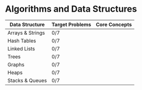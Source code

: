 # Algorithms and Data Structures

| Data Structure     | Target Problems | Core Concepts |
|--------------------|-----------------|--------------|
| Arrays & Strings   | 0/7             |              |
| Hash Tables        | 0/7             |              |
| Linked Lists       | 0/7             |              |
| Trees              | 0/7             |              |
| Graphs             | 0/7             |              |
| Heaps              | 0/7             |              |
| Stacks & Queues    | 0/7             |              |

